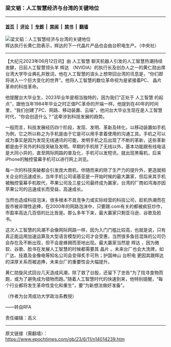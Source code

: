 ### 梁文韬：人工智慧经济与台湾的关键地位

---

#### [首页](../../../..?n14014239) &nbsp;|&nbsp; [评论](../../../../../epoch-comment?n14014239) &nbsp;|&nbsp; [专题](../../../../../epoch-special?n14014239) &nbsp;|&nbsp; [禁闻](../../../../../epoch-news?n14014239) &nbsp;|&nbsp; [禁书](../../../../../books?n14014239) &nbsp;|&nbsp; [翻墙](https://github.com/gfw-breaker/nogfw/blob/master/README.md?n14014239)


<div><img alt="梁文韬：人工智慧经济与台湾的关键地位" class="attachment-djy_600_400 size-djy_600_400 wp-post-image" src="https://i.epochtimes.com/assets/uploads/2023/06/id14008923-617572-600x400.jpg"/>
<div class="caption">
 辉达执行长黄仁勋表示，辉达的下一代晶片产品也会由台积电生产。（中央社）
</div></div><hr/><div class="post_content" id="artbody" itemprop="articleBody">
 <!-- article content begin -->
 <p>
  【大纪元2023年06月12日讯】由
  <ok href="https://www.epochtimes.com/gb/tag/%E4%BA%BA%E5%B7%A5%E6%99%BA%E6%85%A7.html">
   人工智慧
  </ok>
  聊天机器人引发的人工智慧热潮持续发酵，日前人工智慧领头羊
  <ok href="https://www.epochtimes.com/gb/tag/%E8%BE%89%E8%BE%BE.html">
   辉达
  </ok>
  （NVIDIA）的执行长及创办人之一的黄仁勋出席台湾大学毕业典礼并致词，他在人工智慧的浪头上想带回台湾的讯息是，“你们即将进入一个巨大变化的世界”。他将人工智慧的数位革命视为是紧接着PC、
  <ok href="https://www.epochtimes.com/gb/tag/%E6%99%B6%E7%89%87.html">
   晶片
  </ok>
  革命的科技革命。
 </p>
 <p>
  他提醒台大毕业生，2023毕业年是相当独特的，因为我们“正处于
  <ok href="https://www.epochtimes.com/gb/tag/%E4%BA%BA%E5%B7%A5%E6%99%BA%E6%85%A7.html">
   人工智慧
  </ok>
  的起点”，跟他当年1984年毕业之时正值PC革命的开端一样。他提到在40年的时间里，“我们创建了PC、网路、移动装置、云端”，他问台大毕业生现在是人工智慧时代，“你会创造什么？”这牵涉到科技发展的趋势。
 </p>
 <p>
  一般而言，科技发展经历四个阶段，发现、发明、革新及转化，以移动装置如手机为例，它之所以称之为手机是由于它是可以用手拿着使用的沟通工具。手机之可以成为事实是因为发现无线通讯的可能，发明手机之后出现了不断的革新，这些革新都是由于另外的科技突破及发明。早期的手机除了无线以外，基本功能跟有线电话是大同小异的，直至网际网路的普及化，手机可以发短讯，就出现黑莓机，后来iPhone的触控萤幕手机可以进行网上浏览。
 </p>
 <p>
  每一次的科技突破都会引发庞大商机，伴随而来的除了生产力的提升外，更造就相关企业的迅速成长，当年手机公司诺基亚是一开始时候的最大赢家，但后来其手机被触控萤幕手机取代，苹果公司及三星公司最终成为赢家，台湾的厂商如鸿海亦因苹果公司的迅速成长而受益，高速成长。
 </p>
 <p>
  当然也造成科技泡沫，很多根本不具竞争力或实际经营的科技公司，趁机热潮而在股市被非理性追捧，在2000年的网路泡沫中，只要跟.com有关的都被疯狂炒作，市盈率高达几百倍的比比皆是。那么多年下来，最大赢家只剩亚马逊、谷歌及脸书。
 </p>
 <p>
  这次人工智慧的风潮不会像网际网路一样，因为入门门槛比较高，也就是说，只有真正能运用加速运算及大型语言模型的公司才会受惠，当然很多鱼目混珠的公司仍会存在及不断出现，但不会是蜂拥而至地出现。最大赢家当然是
  <ok href="https://www.epochtimes.com/gb/tag/%E8%BE%89%E8%BE%BE.html">
   辉达
  </ok>
  ，因为微软、谷歌、脸书在发展人工智慧的时候都需要其
  <ok href="https://www.epochtimes.com/gb/tag/%E6%99%B6%E7%89%87.html">
   晶片
  </ok>
  。未来台厂也会大洗牌，如广达、技嘉及金像电等知名公司会变得炙手可热；护国神山
  <ok href="https://www.epochtimes.com/gb/tag/%E5%8F%B0%E7%A7%AF%E7%94%B5.html">
   台积电
  </ok>
  更因其跟辉达的深厚关系而被追捧，未来台厂的重要性会大幅提升。
 </p>
 <p>
  黄仁勋旋风式回台几天造成风潮，除了救了台股，还留下了忠告“为了找寻食物而跑，或为了避免成为猎物而跑。”随着人工智慧时代的快速到来，他特别提醒，“每个行业都将发生革命性变化和重生”，要“为新想法做好准备”。
 </p>
 <p>
  （作者为台湾成功大学政治系教授）
 </p>
 <p>
  ——转自RFA
 </p>
 <p>
  责任编辑：高义
 </p>
 <!-- article content end -->
 <div id="below_article_ad">
 </div>
</div>


---

原文链接（需翻墙）：https://www.epochtimes.com/gb/23/6/11/n14014239.htm